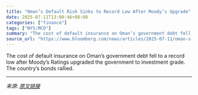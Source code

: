 ```yaml
---
title: "Oman’s Default Risk Sinks to Record Low After Moody’s Upgrade"
date: 2025-07-11T13:00:46+08:00
categories: ["finance"]
tags: ["NYS:MCO"]
summary: "The cost of default insurance on Oman’s government debt fell to a record low after Moody’s Ratings upgraded the government to investment grade. The country’s bonds rallied."
source_url: "https://www.bloomberg.com/news/articles/2025-07-11/oman-s-default-risk-sinks-to-record-low-after-moody-s-upgrade"
---
```


The cost of default insurance on Oman’s government debt fell to a record low after Moody’s Ratings upgraded the government to investment grade. The country’s bonds rallied.

---

*来源: [原文链接](https://www.bloomberg.com/news/articles/2025-07-11/oman-s-default-risk-sinks-to-record-low-after-moody-s-upgrade)*
